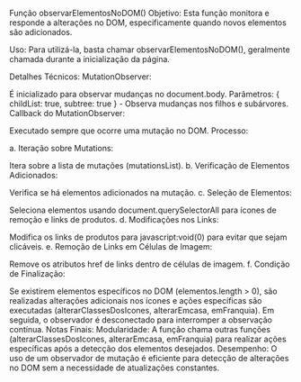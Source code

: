 Função observarElementosNoDOM()
Objetivo:
Esta função monitora e responde a alterações no DOM, especificamente quando novos elementos são adicionados.

Uso:
Para utilizá-la, basta chamar observarElementosNoDOM(), geralmente chamada durante a inicialização da página.

Detalhes Técnicos:
MutationObserver:

É inicializado para observar mudanças no document.body.
Parâmetros: { childList: true, subtree: true } - Observa mudanças nos filhos e subárvores.
Callback do MutationObserver:

Executado sempre que ocorre uma mutação no DOM.
Processo:

a. Iteração sobre Mutations:

Itera sobre a lista de mutações (mutationsList).
b. Verificação de Elementos Adicionados:

Verifica se há elementos adicionados na mutação.
c. Seleção de Elementos:

Seleciona elementos usando document.querySelectorAll para ícones de remoção e links de produtos.
d. Modificações nos Links:

Modifica os links de produtos para javascript:void(0) para evitar que sejam clicáveis.
e. Remoção de Links em Células de Imagem:

Remove os atributos href de links dentro de células de imagem.
f. Condição de Finalização:

Se existirem elementos específicos no DOM (elementos.length > 0), são realizadas alterações adicionais nos ícones e ações específicas são executadas (alterarClassesDosIcones, alterarEmcasa, emFranquia).
Em seguida, o observador é desconectado para interromper a observação contínua.
Notas Finais:
Modularidade:
A função chama outras funções (alterarClassesDosIcones, alterarEmcasa, emFranquia) para realizar ações específicas após a detecção dos elementos desejados.
Desempenho:
O uso de um observador de mutação é eficiente para detecção de alterações no DOM sem a necessidade de atualizações constantes.
